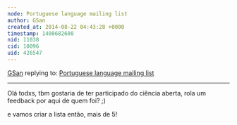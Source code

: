 ```yaml
---
node: Portuguese language mailing list
author: GSan
created_at: 2014-08-22 04:43:28 +0000
timestamp: 1408682608
nid: 11038
cid: 10096
uid: 426547
---
```




[GSan](../profile/GSan) replying to: [Portuguese language mailing list](../notes/vjpixel/08-11-2014/portuguese-language-mailing-list)

----
Olá todxs, tbm gostaria de ter participado do ciência aberta, rola um feedback por aqui de quem foi? ;)

e vamos criar a lista então, mais de 5! 